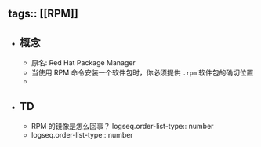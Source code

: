tags:: [[RPM]]
---

- ## 概念
	- 原名: Red Hat Package Manager
	- 当使用 RPM 命令安装一个软件包时，你必须提供 `.rpm` 软件包的确切位置
	-
- ## TD
	- RPM 的镜像是怎么回事？
	  logseq.order-list-type:: number
	- logseq.order-list-type:: number